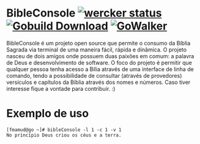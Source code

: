 # BibleConsole [![wercker status](https://app.wercker.com/status/9b8bacfc036334dd3004d106e2ebb40e/s "wercker status")](https://app.wercker.com/project/bykey/9b8bacfc036334dd3004d106e2ebb40e) [![Gobuild Download](http://gobuild.io/badge/github.com/weslleyandrade/bibleConsole/downloads.svg)](http://gobuild.io/github.com/weslleyandrade/bibleConsole) [![GoWalker](http://img.shields.io/badge/doc-gowalker-blue.svg?style=flat)](https://gowalker.org/github.com/weslleyandrade/bibleConsole)

BibleConsole é um projeto open source que permite o consumo da Bíblia Sagrada via terminal de uma maneira fácil, rápida e dinâmica. O projeto nasceu de dois amigos onde possuem duas paixões em comum: a palavra de Deus e desenvolvimento de software. O foco do projeto é permitir que qualquer pessoa tenha acesso a Bília através de uma interface de linha de comando, tendo a possibilidade de consultar (através de provedores) versículos e capítulos da Bíblia através dos nomes e números. Caso tiver interesse fique a vontade para contribuir. :)

# Exemplo de uso

    [fmamud@go ~]# bibleConsole -l 1 -c 1 -v 1
    No princípio Deus criou os céus e a terra.
